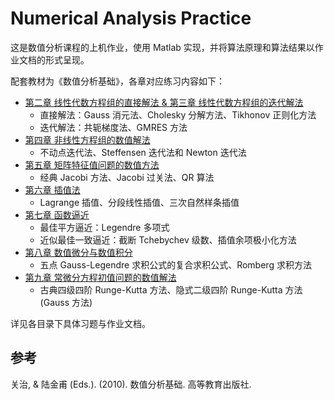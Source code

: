 # Numerical Analysis Practice

这是数值分析课程的上机作业，使用 Matlab 实现，并将算法原理和算法结果以作业文档的形式呈现。

配套教材为《数值分析基础》，各章对应练习内容如下：

 - [第二章 线性代数方程组的直接解法 & 第三章 线性代数方程组的迭代解法](https://github.com/Manchery/numerical-analysis-practice/tree/master/practice-ls)
    - 直接解法：Gauss 消元法、Cholesky 分解方法、Tikhonov 正则化方法
    - 迭代解法：共轭梯度法、GMRES 方法
 - [第四章 非线性方程组的数值解法](https://github.com/Manchery/numerical-analysis-practice/tree/master/practice-nls)
    - 不动点迭代法、Steffensen 迭代法和 Newton 迭代法
 - [第五章 矩阵特征值问题的数值方法](https://github.com/Manchery/numerical-analysis-practice/tree/master/practice-eig)
    - 经典 Jacobi 方法、Jacobi 过关法、QR 算法
 - [第六章 插值法](https://github.com/Manchery/numerical-analysis-practice/tree/master/practice-interp)
    - Lagrange 插值、分段线性插值、三次自然样条插值
 - [第七章 函数逼近](https://github.com/Manchery/numerical-analysis-practice/tree/master/practice-app)
    - 最佳平方逼近：Legendre 多项式
    - 近似最佳一致逼近：截断 Tchebychev 级数、插值余项极小化方法
 - [第八章 数值微分与数值积分](https://github.com/Manchery/numerical-analysis-practice/tree/master/practice-quad)
    - 五点 Gauss-Legendre 求积公式的复合求积公式、Romberg 求积方法
 - [第九章 常微分方程初值问题的数值解法](https://github.com/Manchery/numerical-analysis-practice/tree/master/practice-ode)
    - 古典四级四阶 Runge-Kutta 方法、隐式二级四阶 Runge-Kutta 方法(Gauss 方法)

详见各目录下具体习题与作业文档。

## 参考

关治, & 陆金甫 (Eds.). (2010). 数值分析基础. 高等教育出版社.
